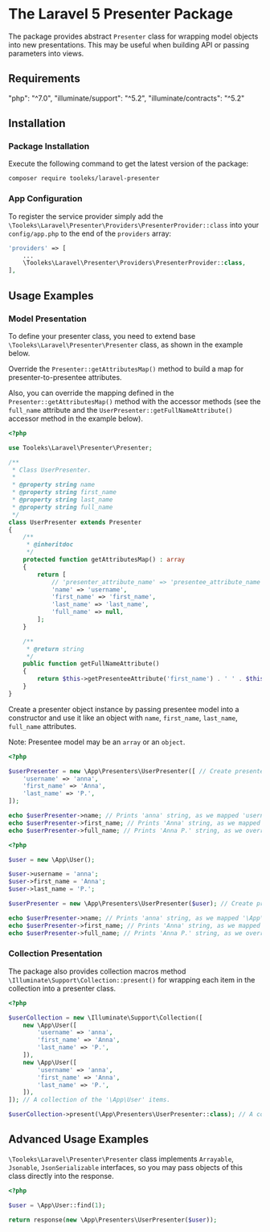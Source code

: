 # The Laravel 5 Presenter Package

The package provides abstract `Presenter` class for wrapping model objects into new presentations. This may be useful when building API or passing parameters into views.

## Requirements

"php": "^7.0",
"illuminate/support": "^5.2",
"illuminate/contracts": "^5.2"

## Installation

### Package Installation

Execute the following command to get the latest version of the package:

```shell
composer require tooleks/laravel-presenter
```

### App Configuration

To register the service provider simply add the `\Tooleks\Laravel\Presenter\Providers\PresenterProvider::class` into your `config/app.php` to the end of the `providers` array:

```php
'providers' => [
    ...
    \Tooleks\Laravel\Presenter\Providers\PresenterProvider::class,
],
```


## Usage Examples

### Model Presentation

To define your presenter class, you need to extend base `\Tooleks\Laravel\Presenter\Presenter` class, as shown in the example below.

Override the `Presenter::getAttributesMap()` method to build a map for presenter-to-presentee attributes.

Also, you can override the mapping defined in the `Presenter::getAttributesMap()` method with the accessor methods (see the `full_name` attribute and the `UserPresenter::getFullNameAttribute()` accessor method in the example below).

```php
<?php

use Tooleks\Laravel\Presenter\Presenter;

/**
 * Class UserPresenter.
 *
 * @property string name
 * @property string first_name
 * @property string last_name
 * @property string full_name
 */
class UserPresenter extends Presenter
{
    /**
     * @inheritdoc
     */
    protected function getAttributesMap() : array
    {
        return [
            // 'presenter_attribute_name' => 'presentee_attribute_name'
            'name' => 'username',
            'first_name' => 'first_name',
            'last_name' => 'last_name',
            'full_name' => null,
        ];
    }

    /**
     * @return string
     */
    public function getFullNameAttribute()
    {
        return $this->getPresenteeAttribute('first_name') . ' ' . $this->getPresenteeAttribute('last_name');
    }
}

```

Create a presenter object instance by passing presentee model into a constructor and use it like an object with `name`, `first_name`, `last_name`, `full_name` attributes.

Note: Presentee model may be an `array` or an `object`.

```php
<?php

$userPresenter = new \App\Presenters\UserPresenter([ // Create presenter from presentee array.
    'username' => 'anna',
    'first_name' => 'Anna',
    'last_name' => 'P.',
]);

echo $userPresenter->name; // Prints 'anna' string, as we mapped 'username' attribute to '\App\Presenters\UserPresenter::$name' attribute.
echo $userPresenter->first_name; // Prints 'Anna' string, as we mapped 'first_name' attribute to '\App\Presenters\UserPresenter::$first_name' attribute.
echo $userPresenter->full_name; // Prints 'Anna P.' string, as we override 'full_name' attribute with the '\App\Presenters\UserPresenter::getFullNameAttribute()' method.

```

```php
<?php

$user = new \App\User();

$user->username = 'anna';
$user->first_name = 'Anna';
$user->last_name = 'P.';

$userPresenter = new \App\Presenters\UserPresenter($user); // Create presenter from presentee object.

echo $userPresenter->name; // Prints 'anna' string, as we mapped '\App\User::$username' attribute to '\App\Presenters\UserPresenter::$name' attribute.
echo $userPresenter->first_name; // Prints 'Anna' string, as we mapped '\App\User::$first_name' attribute to '\App\Presenters\UserPresenter::$first_name' attribute.
echo $userPresenter->full_name; // Prints 'Anna P.' string, as we override '\App\Presenters\UserPresenter::$full_name' attribute with the '\App\Presenters\UserPresenter::getFullNameAttribute()' method.

```

### Collection Presentation

The package also provides collection macros method `\Illuminate\Support\Collection::present()` for wrapping each item in the collection into a presenter class.

```php
<?php

$userCollection = new \Illuminate\Support\Collection([
    new \App\User([
        'username' => 'anna',
        'first_name' => 'Anna',
        'last_name' => 'P.',
    ]),
    new \App\User([
        'username' => 'anna',
        'first_name' => 'Anna',
        'last_name' => 'P.',
    ]),
]); // A collection of the '\App\User' items.

$userCollection->present(\App\Presenters\UserPresenter::class); // A collection of the '\App\Presenters\UserPresenter' items.

```

## Advanced Usage Examples

`\Tooleks\Laravel\Presenter\Presenter` class implements `Arrayable`, `Jsonable`, `JsonSerializable` interfaces, so you may pass objects of this class directly into the response.

```php
<?php

$user = \App\User::find(1);

return response(new \App\Presenters\UserPresenter($user));

```
